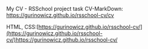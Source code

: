 My CV - RSSchool project task
CV-MarkDown: https://gurinowicz.github.io/rsschool-cv/cv

HTML, CSS:[https://gurinowicz.github.io/rsschool-cv/](https://gurinowicz.github.io/rsschool-cv/)https://gurinowicz.github.io/rsschool-cv/
